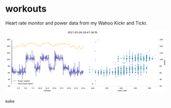 # workouts

Heart rate monitor and power data from my Wahoo Kickr and Tickr.

![2017-05-26-18-47-36.png](img/2017-05-26-18-47-36.png)

`make`
